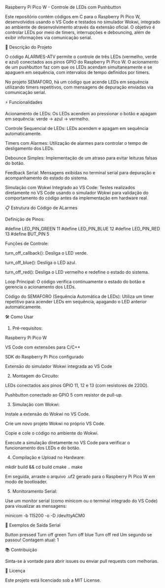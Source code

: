 Raspberry Pi Pico W - Controle de LEDs com Pushbutton

Este repositório contém códigos em C para o Raspberry Pi Pico W, desenvolvidos usando o VS Code e testados no simulador Wokwi, integrado ao ambiente de desenvolvimento através da extensão oficial. O objetivo é controlar LEDs por meio de timers, interrupções e debouncing, além de exibir informações via comunicação serial.

🚀 Descrição do Projeto

O código ALARMES-ATV permite o controle de três LEDs (vermelho, verde e azul) conectados aos pinos GPIO do Raspberry Pi Pico W. O acionamento de um pushbutton faz com que os LEDs acendam simultaneamente e se apaguem em sequência, com intervalos de tempo definidos por timers.

No projeto SEMAFORO, há um código que acende LEDs em sequência utilizando timers repetitivos, com mensagens de depuração enviadas via comunicação serial.

⚡ Funcionalidades

Acionamento de LEDs: Os LEDs acendem ao pressionar o botão e apagam em sequência: verde → azul → vermelho.

Controle Sequencial de LEDs: LEDs acendem e apagam em sequência automaticamente.

Timers com Alarmes: Utilização de alarmes para controlar o tempo de desligamento dos LEDs.

Debounce Simples: Implementação de um atraso para evitar leituras falsas do botão.

Feedback Serial: Mensagens exibidas no terminal serial para depuração e acompanhamento do estado do sistema.

Simulação com Wokwi Integrado ao VS Code: Testes realizados diretamente no VS Code usando o simulador Wokwi para validação do comportamento do código antes da implementação em hardware real.

📋 Estrutura do Código de ALarmes

Definição de Pinos:

#define LED_PIN_GREEN 11
#define LED_PIN_BLUE 12
#define LED_PIN_RED 13
#define BUT_PIN 5

Funções de Controle:

turn_off_callback(): Desliga o LED verde.

turn_off_blue(): Desliga o LED azul.

turn_off_red(): Desliga o LED vermelho e redefine o estado do sistema.

Loop Principal:
O código verifica continuamente o estado do botão e gerencia o acionamento dos LEDs.

Código do SEMAFORO (Sequência Automática de LEDs):
Utiliza um timer repetitivo para acender LEDs em sequência, apagando o LED anterior automaticamente.

🛠️ Como Usar

1. Pré-requisitos:

Raspberry Pi Pico W

VS Code com extensões para C/C++

SDK do Raspberry Pi Pico configurado

Extensão do simulador Wokwi integrada ao VS Code

2. Montagem do Circuito:

LEDs conectados aos pinos GPIO 11, 12 e 13 (com resistores de 220Ω).

Pushbutton conectado ao GPIO 5 com resistor de pull-up.

3. Simulação com Wokwi:

Instale a extensão do Wokwi no VS Code.

Crie um novo projeto Wokwi no próprio VS Code.

Copie e cole o código no ambiente do Wokwi.

Execute a simulação diretamente no VS Code para verificar o funcionamento dos LEDs e do botão.

4. Compilação e Upload no Hardware:

mkdir build && cd build
cmake ..
make

Em seguida, arraste o arquivo .uf2 gerado para o Raspberry Pi Pico W em modo de bootloader.

5. Monitoramento Serial:

Use um monitor serial (como minicom ou o terminal integrado do VS Code) para visualizar as mensagens:

minicom -b 115200 -o -D /dev/ttyACM0

🧪 Exemplos de Saída Serial

Button pressed
Turn off green
Turn off blue
Turn off red
Um segundo se passou!
Contagem atual: 1

📚 Contribuição

Sinta-se à vontade para abrir issues ou enviar pull requests com melhorias.

📄 Licença

Este projeto está licenciado sob a MIT License.

